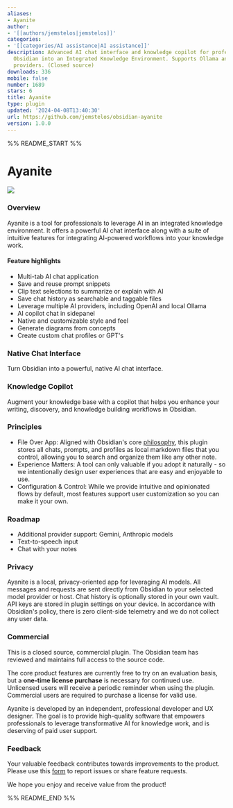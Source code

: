 ```yaml
---
aliases:
- Ayanite
author:
- '[[authors/jemstelos|jemstelos]]'
categories:
- '[[categories/AI assistance|AI assistance]]'
description: Advanced AI chat interface and knowledge copilot for professionals. Turn
  Obsidian into an Integrated Knowledge Environment. Supports Ollama and cloud GPT
  providers. (Closed source)
downloads: 336
mobile: false
number: 1689
stars: 6
title: Ayanite
type: plugin
updated: '2024-04-08T13:40:30'
url: https://github.com/jemstelos/obsidian-ayanite
version: 1.0.0
---
```


%% README_START %%

# Ayanite

<a href="https://obsidian.md/plugins?id=ayanite"><img src="https://img.shields.io/badge/ayanite-v1.0-6c31e3?logo=obsidian&style=for-the-badge"></a><br>

### Overview

Ayanite is a tool for professionals to leverage AI in an integrated knowledge environment. It offers a powerful AI chat interface along with a suite of intuitive features for integrating AI-powered workflows into your knowledge work.

#### Feature highlights

-   Multi-tab AI chat application
-   Save and reuse prompt snippets
-   Clip text selections to summarize or explain with AI
-   Save chat history as searchable and taggable files
-   Leverage multiple AI providers, including OpenAI and local Ollama
-   AI copilot chat in sidepanel
-   Native and customizable style and feel
-   Generate diagrams from concepts
-   Create custom chat profiles or GPT's

### Native Chat Interface

Turn Obsidian into a powerful, native AI chat interface.

### Knowledge Copilot

Augment your knowledge base with a copilot that helps you enhance your writing, discovery, and knowledge building workflows in Obsidian.

### Principles

-   File Over App: Aligned with Obsidian's core [philosophy](https://stephango.com/file-over-app), this plugin stores all chats, prompts, and profiles as local markdown files that you control, allowing you to search and organize them like any other note.
-   Experience Matters: A tool can only valuable if you adopt it naturally - so we intentionally design user experiences that are easy and enjoyable to use.
-   Configuration & Control: While we provide intuitive and opinionated flows by default, most features support user customization so you can make it your own.

### Roadmap

-   Additional provider support: Gemini, Anthropic models
-   Text-to-speech input
-   Chat with your notes

### Privacy

Ayanite is a local, privacy-oriented app for leveraging AI models. All messages and requests are sent directly from Obsidian to your selected model provider or host. Chat history is optionally stored in your own vault. API keys are stored in plugin settings on your device. In accordance with Obsidian's policy, there is zero client-side telemetry and we do not collect any user data.

### Commercial

This is a closed source, commercial plugin. The Obsidian team has reviewed and maintains full access to the source code.

The core product features are currently free to try on an evaluation basis, but a **one-time license purchase** is necessary for continued use. Unlicensed users will receive a periodic reminder when using the plugin. Commercial users are required to purchase a license for valid use.

Ayanite is developed by an independent, professional developer and UX designer. The goal is to provide high-quality software that empowers professionals to leverage transformative AI for knowledge work, and is deserving of paid user support.

### Feedback

Your valuable feedback contributes towards improvements to the product. Please use this [form](https://forms.gle/iLPTre4YNtRAtops9) to report issues or share feature requests.

We hope you enjoy and receive value from the product!


%% README_END %%